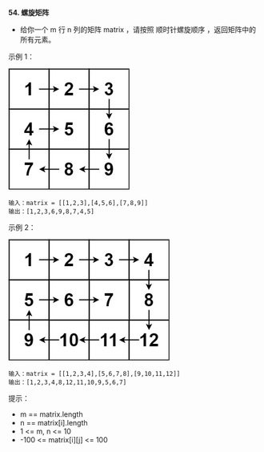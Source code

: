 **54. 螺旋矩阵**
- 给你一个 m 行 n 列的矩阵 matrix ，请按照 顺时针螺旋顺序 ，返回矩阵中的所有元素。

示例 1：


![SpiralMatrix1](../../../../../resources/list/unique/SpiralMatrix1.jpg "SpiralMatrix1")
```
输入：matrix = [[1,2,3],[4,5,6],[7,8,9]]
输出：[1,2,3,6,9,8,7,4,5]
```
示例 2：


![SpiralMatrix2](../../../../../resources/list/unique/SpiralMatrix2.jpg "SpiralMatrix2")
```
输入：matrix = [[1,2,3,4],[5,6,7,8],[9,10,11,12]]
输出：[1,2,3,4,8,12,11,10,9,5,6,7]
```

提示：
- m == matrix.length
- n == matrix[i].length
- 1 <= m, n <= 10
- -100 <= matrix[i][j] <= 100